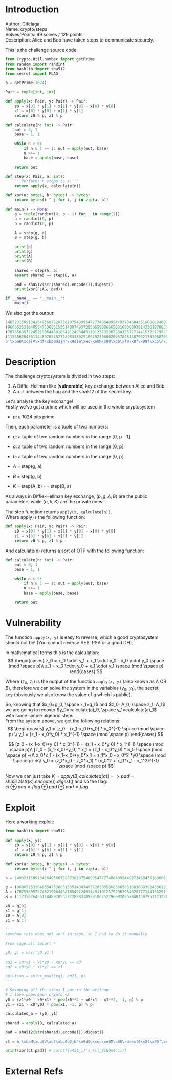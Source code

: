 # Introduction
Author: [Gifelaga](https://github.com/Gifelaga) \
Name: crypto/steps\
Solves/Points: 99 solves / 129 points\
Description: Alice and Bob have taken steps to communicate securely.

This is the challenge source code:
```py
from Crypto.Util.number import getPrime
from random import randint
from hashlib import sha512
from secret import FLAG

p = getPrime(1024)

Pair = tuple[int, int]

def apply(x: Pair, y: Pair) -> Pair:
    z0 = x[0] * y[1] + x[1] * y[0] - x[0] * y[0]
    z1 = x[0] * y[0] + x[1] * y[1]
    return z0 % p, z1 % p

def calculate(n: int) -> Pair:
    out = 0, 1
    base = 1, 1

    while n > 0:
        if n & 1 == 1: out = apply(out, base)
        n >>= 1
        base = apply(base, base)

    return out

def step(x: Pair, n: int):
    '''Performs n steps to x.'''
    return apply(x, calculate(n))

def xor(a: bytes, b: bytes) -> bytes:
    return bytes(i ^ j for i, j in zip(a, b))

def main() -> None:
    g = tuple(randint(0, p - 1) for _ in range(2))
    a = randint(0, p)
    b = randint(0, p)

    A = step(g, a)
    B = step(g, b)

    print(p)
    print(g)
    print(A)
    print(B)

    shared = step(A, b)
    assert shared == step(B, a)

    pad = sha512(str(shared).encode()).digest()
    print(xor(FLAG, pad))

if __name__ == "__main__":
    main()
```
We also got the output:
```py
140323158913416495607520736187548995477774864895449373468435168606940894555091715325755245563618777520381345121826124291879072024129139794758353829170487152290036863771427918014687523291663877491666410660298255515196964873944928956895167652588843616727666115196647426152811435167407394960435891152283442366721
(96065253104055475368515351480749372850658086665031683689391433619786525841252022013348418216780129963411710917302022475212035579772549622047772413277044476931991100469638284113901919733675144788049607999711496364391389612383885735460390196619821411998848060208912802838145365054170790882835846039461477718592, 99241616571709523646659145402511086659276737895777010655080069795289409091105858433710404513588065826008320709508748555232998727290258965620812790826701703542423766306117851146140634247906095481346444357123297761881438234083584836393572339820023598801127329326758926529813665950889866710376403818615042210724)
(70755695722452190644681854912493449110123792967984325777144153291795297730471865203878351550134745747839905472832417565386100721034554991782211134122667955909129461935072670637104557733518048519759925441567454988894610693095988261459294358350906447578625319131211019007537053689563772428590632011546870587548, 67209626648557152207459211543890871397518255584981755641031188457446084495247511864090204533159666638951190009379067537952490757956859052998865712873197974689323985952177932343928382624951392835548222455898153557185369330197085287972647654361464363270469055087587755117442462138962625643131163131541853061105)
(112356264561144892053527289833892910675229600209578481387952173298070535545532140474473984252645999236867287593260325203405225799985387664655169620807429202440801811880698414710903311724048492305357174522756960623684589130082192061927190750200168319419891243856185874901350055033712921163239281745750477183871, 53362886892304808290625786352337191943295467155122569556336867663859530697649464591551819415844644455424276970213068575695727349121464360678240605137740996864232092508175716627306324344248722088013523622985501843963007084915323781694266339448976475002289825133821073110606693351553820493128680615728977879615)
b'\xbaH\xca[V\xdf\xbb0d2jN"\x9d$e\xec\xe0M\x00\xdb\xf0\x8f\x99f\xc5\n\x8a\xc2h\xa7\xa7'
```

# Description
The challenge cryptosystem is divided in two steps:
1. A Diffie-Hellman like (**vulnerable**) key exchange between Alice and Bob.
2. A xor between the flag and the sha512 of the secret key.

Let's analyse the key exchange!\
Firstly we've got a prime which will be used in the whole cryptosystem
- $p$: a 1024 bits prime

Then, each parameter is a tuple of two numbers:
- $g$: a tuple of two random numbers in the range [0, p - 1]
- $a$: a tuple of two random numbers in the range [0, p]
- $b$: a tuple of two random numbers in the range [0, p]

- $A$ = step(g, a)
- $B$ = step(g, b)
- $K$ = step(A, b) == step(B, a)

As always in Diffie-Hellman key exchange, $(p, g, A, B)$ are the public parameters while $(a, b, K)$ are the private ones.

The step function returns `apply(x, calculate(n))`.\
Where apply is the following function:
```py
def apply(x: Pair, y: Pair) -> Pair:
    z0 = x[0] * y[1] + x[1] * y[0] - x[0] * y[0]
    z1 = x[0] * y[0] + x[1] * y[1]
    return z0 % p, z1 % p
```
And calculate(n) returns a sort of OTP with the following function:
```py
def calculate(n: int) -> Pair:
    out = 0, 1
    base = 1, 1

    while n > 0:
        if n & 1 == 1: out = apply(out, base)
        n >>= 1
        base = apply(base, base)

    return out
```

# Vulnerability
The function `apply(x, y)` is easy to reverse, which a good cryptosystem should not be! (You cannot reverse AES, RSA or a good DH).

In mathematical terms this is the calculation:
$$ \begin{cases}
z_0 = x_0 \cdot y_1 + x_1 \cdot y_0 - x_0 \cdot y_0 \space (mod \space p)\\
z_1 = x_0 \cdot y_0 + x_1 \cdot y_1 \space (mod \space p)
\end{cases} $$

Where ($z_0$, $z_1$) is the output of the function `apply(x, y)` (also known as $A$ OR $B$), therefore we can solve the system in the variables ($y_0$, $y_1$), the secret key (obviously we also know the value of $g$ which is public).

So, knowing that $x_0=g_0, \space x_1=g_1$ and $z_0=A_0, \space z_1=A_1$ we are going to recover $y_0=calculate(a)_0, \space y_1=calculate(a)_1$ with some simple algebric steps.\
From the system above, we get the following relations:
$$ \begin{cases}
y_1 = [z_0 - (x_1-x_0)*y_0] * x_0^{-1} \space (mod \space p) \\
y_1 = (z_1 - x_0*y_0) * x_1^{-1} \space (mod \space p)
\end{cases} $$

$$
[z_0 - (x_1-x_0)*y_0] * x_0^{-1} = (z_1 - x_0*y_0) * x_1^{-1} \space (mod \space p)\\
[z_0 - (x_1-x_0)*y_0] * x_1 = (z_1 - x_0*y_0) * x_0 \space (mod \space p) =>\\
z_0*x_1 - (x_1-x_0)*y_0*x_1 = z_1*x_0 - x_0^2 *y0 \space (mod \space p) =>\\
y_0 = (z_1*x_0 - z_0*x_1) * (x_0^2 + x_0*x_1 - x_1^2)^{-1} \space (mod \space p)
$$

Now we can just take $K=apply(B, calculated(a)) => pad = sha512(str(K).encode()).digest()$ and so the flag:\
$ct \oplus pad=flag \oplus pad \oplus pad=flag$

# Exploit
Here a working exploit:
```py
from hashlib import sha512

def apply(x, y):
    z0 = x[0] * y[1] + x[1] * y[0] - x[0] * y[0]
    z1 = x[0] * y[0] + x[1] * y[1]
    return z0 % p, z1 % p

def xor(a: bytes, b: bytes) -> bytes:
    return bytes(i ^ j for i, j in zip(a, b))

p = 140323158913416495607520736187548995477774864895449373468435168606940894555091715325755245563618777520381345121826124291879072024129139794758353829170487152290036863771427918014687523291663877491666410660298255515196964873944928956895167652588843616727666115196647426152811435167407394960435891152283442366721

g = (96065253104055475368515351480749372850658086665031683689391433619786525841252022013348418216780129963411710917302022475212035579772549622047772413277044476931991100469638284113901919733675144788049607999711496364391389612383885735460390196619821411998848060208912802838145365054170790882835846039461477718592, 99241616571709523646659145402511086659276737895777010655080069795289409091105858433710404513588065826008320709508748555232998727290258965620812790826701703542423766306117851146140634247906095481346444357123297761881438234083584836393572339820023598801127329326758926529813665950889866710376403818615042210724)
A = (70755695722452190644681854912493449110123792967984325777144153291795297730471865203878351550134745747839905472832417565386100721034554991782211134122667955909129461935072670637104557733518048519759925441567454988894610693095988261459294358350906447578625319131211019007537053689563772428590632011546870587548, 67209626648557152207459211543890871397518255584981755641031188457446084495247511864090204533159666638951190009379067537952490757956859052998865712873197974689323985952177932343928382624951392835548222455898153557185369330197085287972647654361464363270469055087587755117442462138962625643131163131541853061105)
B = (112356264561144892053527289833892910675229600209578481387952173298070535545532140474473984252645999236867287593260325203405225799985387664655169620807429202440801811880698414710903311724048492305357174522756960623684589130082192061927190750200168319419891243856185874901350055033712921163239281745750477183871, 53362886892304808290625786352337191943295467155122569556336867663859530697649464591551819415844644455424276970213068575695727349121464360678240605137740996864232092508175716627306324344248722088013523622985501843963007084915323781694266339448976475002289825133821073110606693351553820493128680615728977879615)

x0 = g[0]
x1 = g[1]
z0 = A[0]
z1 = A[1]

'''
somehow this does not work in sage, so I had to do it manually

from sage.all import *

y0, y1 = var('y0 y1')

eq1 = x0*y1 + x1*y0 - x0*y0 == z0
eq2 = x0*y0 + x1*y1 == z1

solution = solve_mod([eq1, eq2], p)
'''

# Skipping all the steps I put in the writeup
# I love paper&pen crypto <3
y0 = (z1*x0 - z0*x1) * pow(x0**2 + x0*x1 - x1**2, -1, p) % p
y1 = (z1 - x0*y0) * pow(x1, -1, p) % p

calculated_a = (y0, y1)

shared = apply(B, calculated_a)

pad = sha512(str(shared).encode()).digest()

ct = b'\xbaH\xca[V\xdf\xbb0d2jN"\x9d$e\xec\xe0M\x00\xdb\xf0\x8f\x99f\xc5\n\x8a\xc2h\xa7\xa7'

print(xor(ct,pad)) # corctf{w4it_i7's_4ll_f1b0n4cci?}
```

# External Refs